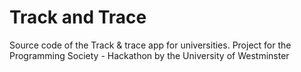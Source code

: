 # Track and Trace
Source code of the Track &amp; trace app for universities. Project for the Programming Society - Hackathon by the University of Westminster

